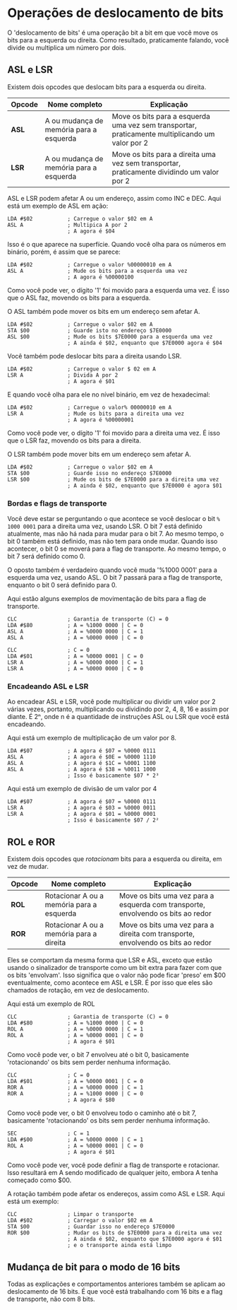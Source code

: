 # Operações de deslocamento de bits
O 'deslocamento de bits' é uma operação bit a bit em que você move os bits para a esquerda ou direita. Como resultado, praticamente falando, você divide ou multiplica um número por dois.

## ASL e LSR
Existem dois opcodes que deslocam bits para a esquerda ou direita.

|Opcode|Nome completo|Explicação|
|-|-|-|
|**ASL**|A ou mudança de memória para a esquerda|Move os bits para a esquerda uma vez sem transportar, praticamente multiplicando um valor por 2|
|**LSR**|A ou mudança de memória para a esquerda|Move os bits para a direita uma vez sem transportar, praticamente dividindo um valor por 2|

ASL e LSR podem afetar A ou um endereço, assim como INC e DEC. Aqui está um exemplo de ASL em ação:

```
LDA #$02           ; Carregue o valor $02 em A
ASL A              ; Multipica A por 2
                   ; A agora é $04
```

Isso é o que aparece na superfície. Quando você olha para os números em binário, porém, é assim que se parece:

```
LDA #$02           ; Carregue o valor %00000010 em A
ASL A              ; Mude os bits para a esquerda uma vez
                   ; A agora é %00000100
```
Como você pode ver, o dígito '1' foi movido para a esquerda uma vez. É isso que o ASL faz, movendo os bits para a esquerda.

O ASL também pode mover os bits em um endereço sem afetar A.

```
LDA #$02           ; Carregue o valor $02 em A
STA $00            ; Guarde isto no endereço $7E0000
ASL $00            ; Mude os bits $7E0000 para a esquerda uma vez
                   ; A ainda é $02, enquanto que $7E0000 agora é $04
```

Você também pode deslocar bits para a direita usando LSR.

```
LDA #$02           ; Carregue o valor $ 02 em A
LSR A              ; Divida A por 2
                   ; A agora é $01
```

E quando você olha para ele no nível binário, em vez de hexadecimal:

```
LDA #$02           ; Carregue o valor% 00000010 em A
LSR A              ; Mude os bits para a direita uma vez
                   ; A agora é %00000001
```
Como você pode ver, o dígito '1' foi movido para a direita uma vez. É isso que o LSR faz, movendo os bits para a direita.

O LSR também pode mover bits em um endereço sem afetar A.

```
LDA #$02           ; Carregue o valor $02 em A
STA $00            ; Guarde isso no endereço $7E0000
LSR $00            ; Mude os bits de $7E0000 para a direita uma vez
                   ; A ainda é $02, enquanto que $7E0000 é agora $01
```

### Bordas e flags de transporte
Você deve estar se perguntando o que acontece se você deslocar o bit `% 1000 0001` para a direita uma vez, usando LSR. O bit 7 está definido atualmente, mas não há nada para mudar para o bit 7. Ao mesmo tempo, o bit 0 também está definido, mas não tem para onde mudar. Quando isso acontecer, o bit 0 se moverá para a flag de transporte. Ao mesmo tempo, o bit 7 será definido como 0.

O oposto também é verdadeiro quando você muda '%1000 0001' para a esquerda uma vez, usando ASL. O bit 7 passará para a flag de transporte, enquanto o bit 0 será definido para 0.

Aqui estão alguns exemplos de movimentação de bits para a flag de transporte.

```
CLC                ; Garantia de transporte (C) = 0
LDA #$80           ; A = %1000 0000 | C = 0
ASL A              ; A = %0000 0000 | C = 1
ASL A              ; A = %0000 0000 | C = 0
```

```
CLC                ; C = 0
LDA #$01           ; A = %0000 0001 | C = 0
LSR A              ; A = %0000 0000 | C = 1
LSR A              ; A = %0000 0000 | C = 0
```

### Encadeando ASL e LSR
Ao encadear ASL e LSR, você pode multiplicar ou dividir um valor por 2 várias vezes, portanto, multiplicando ou dividindo por 2, 4, 8, 16 e assim por diante. É 2ⁿ, onde n é a quantidade de instruções ASL ou LSR que você está encadeando.

Aqui está um exemplo de multiplicação de um valor por 8.

```
LDA #$07           ; A agora é $07 = %0000 0111
ASL A              ; A agora é $0E = %0000 1110
ASL A              ; A agora é $1C = %0001 1100
ASL A              ; A agora é $38 = %0011 1000
                   ; Isso é basicamente $07 * 2³
```

Aqui está um exemplo de divisão de um valor por 4
```
LDA #$07           ; A agora é $07 = %0000 0111
LSR A              ; A agora é $03 = %0000 0011
LSR A              ; A agora é $01 = %0000 0001
                   ; Isso é basicamente $07 / 2²
```

## ROL e ROR
Existem dois opcodes que *rotacionam* bits para a esquerda ou direita, em vez de mudar.

|Opcode|Nome completo|Explicação|
|-|-|-|
|**ROL**|Rotacionar A ou a memória para a esquerda|Move os bits uma vez para a esquerda com transporte, envolvendo os bits ao redor|
|**ROR**|Rotacionar A ou a memória para a direita|Move os bits uma vez para a direita com transporte, envolvendo os bits ao redor|

Eles se comportam da mesma forma que LSR e ASL, exceto que estão usando o sinalizador de transporte como um bit extra para fazer com que os bits 'envolvam'. Isso significa que o valor não pode ficar 'preso' em $00 eventualmente, como acontece em ASL e LSR. É por isso que eles são chamados de rotação, em vez de deslocamento.


Aqui está um exemplo de ROL
```
CLC                ; Garantia de transporte (C) = 0
LDA #$80           ; A = %1000 0000 | C = 0
ROL A              ; A = %0000 0000 | C = 1
ROL A              ; A = %0000 0001 | C = 0
                   ; A agora é $01
```
Como você pode ver, o bit 7 envolveu até o bit 0, basicamente 'rotacionando' os bits sem perder nenhuma informação.

```
CLC                ; C = 0
LDA #$01           ; A = %0000 0001 | C = 0
ROR A              ; A = %0000 0000 | C = 1
ROR A              ; A = %1000 0000 | C = 0
                   ; A agora é $80
```
Como você pode ver, o bit 0 envolveu todo o caminho até o bit 7, basicamente 'rotacionando' os bits sem perder nenhuma informação.


```
SEC                ; C = 1
LDA #$00           ; A = %0000 0000 | C = 1
ROL A              ; A = %0000 0001 | C = 0
                   ; A agora é $01
```
Como você pode ver, você pode definir a flag de transporte e rotacionar. Isso resultará em A sendo modificado de qualquer jeito, embora A tenha começado como $00.

A rotação também pode afetar os endereços, assim como ASL e LSR. Aqui está um exemplo:

```
CLC                ; Limpar o transporte
LDA #$02           ; Carregar o valor $02 em A
STA $00            ; Guardar isso no endereço $7E0000
ROR $00            ; Mudar os bits de $7E0000 para a direita uma vez
                   ; A ainda é $02, enquanto que $7E0000 agora é $01
                   ; e o transporte ainda está limpo
```

## Mudança de bit para o modo de 16 bits

Todas as explicações e comportamentos anteriores também se aplicam ao deslocamento de 16 bits. É que você está trabalhando com 16 bits e a flag de transporte, não com 8 bits.